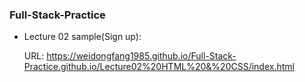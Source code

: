### Full-Stack-Practice

- Lecture 02 sample(Sign up):

  URL: https://weidongfang1985.github.io/Full-Stack-Practice.github.io/Lecture02%20HTML%20&%20CSS/index.html
